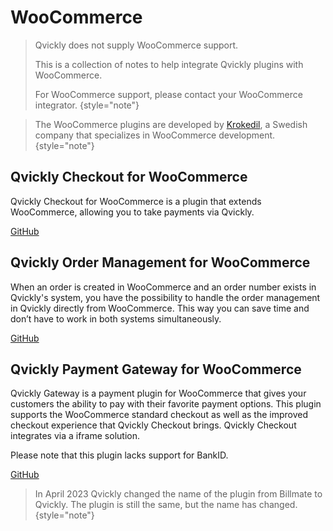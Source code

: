 # WooCommerce

> Qvickly does not supply WooCommerce support.
> 
> This is a collection of notes to help integrate Qvickly plugins with WooCommerce.
> 
> For WooCommerce support, please contact your WooCommerce integrator.
> {style="note"}

> The WooCommerce plugins are developed by [Krokedil](https://krokedil.se/produkt/qvickly-checkout/), a Swedish company that specializes in WooCommerce development.
> {style="note"}

## Qvickly Checkout for WooCommerce
Qvickly Checkout for WooCommerce is a plugin that extends WooCommerce, allowing you to take payments via Qvickly.

[GitHub](https://github.com/Billmate/billmate-checkout-for-woocommerce)

## Qvickly Order Management for WooCommerce
When an order is created in WooCommerce and an order number exists in Qvickly's system, you have the possibility to handle the order management in Qvickly directly from WooCommerce. This way you can save time and don’t have to work in both systems simultaneously.


[GitHub](https://github.com/Billmate/billmate-order-mangement-for-woocommerce)

## Qvickly Payment Gateway for WooCommerce
Qvickly Gateway is a payment plugin for WooCommerce that gives your customers the ability to pay with their favorite payment options. This plugin supports the WooCommerce standard checkout as well as the improved checkout experience that Qvickly Checkout brings. Qvickly Checkout integrates via a iframe solution.

Please note that this plugin lacks support for BankID.

[GitHub](https://github.com/Billmate/woocommerce)



> In April 2023 Qvickly changed the name of the plugin from Billmate to Qvickly. The plugin is still the same, but the name has changed.
> {style="note"}
